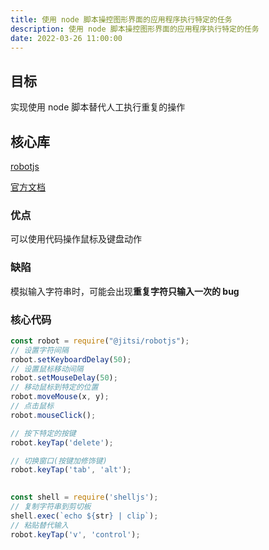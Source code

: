 ```yaml
---
title: 使用 node 脚本操控图形界面的应用程序执行特定的任务
description: 使用 node 脚本操控图形界面的应用程序执行特定的任务
date: 2022-03-26 11:00:00
---
```



## 目标

实现使用 node 脚本替代人工执行重复的操作

## 核心库

[robotjs](https://github.com/jitsi/robotjs)

[官方文档](https://robotjs.io/docs/syntax)

### 优点

可以使用代码操作鼠标及键盘动作

### 缺陷

模拟输入字符串时，可能会出现**重复字符只输入一次的 bug**

### 核心代码

```js
const robot = require("@jitsi/robotjs");
// 设置字符间隔
robot.setKeyboardDelay(50);
// 设置鼠标移动间隔
robot.setMouseDelay(50);
// 移动鼠标到特定的位置
robot.moveMouse(x, y);
// 点击鼠标
robot.mouseClick();

// 按下特定的按键
robot.keyTap('delete');

// 切换窗口(按键加修饰键)
robot.keyTap('tab', 'alt');
    

const shell = require('shelljs');
// 复制字符串到剪切板
shell.exec(`echo ${str} | clip`);
// 粘贴替代输入
robot.keyTap('v', 'control');
```